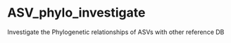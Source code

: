 # ASV_phylo_investigate
Investigate the Phylogenetic relationships of ASVs with other reference DB 
